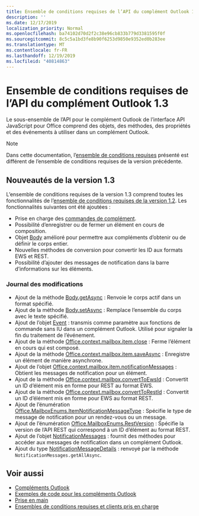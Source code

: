 ```yaml
---
title: Ensemble de conditions requises de l’API du complément Outlook 1.3
description: ''
ms.date: 12/17/2019
localization_priority: Normal
ms.openlocfilehash: ba74102d70d2f2c38e96cb833b779d3381595f0f
ms.sourcegitcommit: 8c5c5a1bd3fe8b90f6253d9850e9352ed0b283ee
ms.translationtype: MT
ms.contentlocale: fr-FR
ms.lasthandoff: 12/19/2019
ms.locfileid: "40814863"
---
```

# <a name="outlook-add-in-api-requirement-set-13"></a>Ensemble de conditions requises de l’API du complément Outlook 1.3

Le sous-ensemble de l’API pour le complément Outlook de l’interface API JavaScript pour Office comprend des objets, des méthodes, des propriétés et des événements à utiliser dans un complément Outlook.

> [!NOTE]
> Dans cette documentation, l’[ensemble de conditions requises](/office/dev/add-ins/reference/requirement-sets/outlook-api-requirement-sets) présenté est différent de l’ensemble de conditions requises de la version précédente.

## <a name="whats-new-in-13"></a>Nouveautés de la version 1.3

L’ensemble de conditions requises de la version 1.3 comprend toutes les fonctionnalités de l’[ensemble de conditions requises de la version 1.2](../requirement-set-1.2/outlook-requirement-set-1.2.md). Les fonctionnalités suivantes ont été ajoutées :

- Prise en charge des [commandes de complément](/outlook/add-ins/add-in-commands-for-outlook).
- Possibilité d’enregistrer ou de fermer un élément en cours de composition.
- Objet [Body](/javascript/api/outlook/office.body?view=outlook-js-1.3) amélioré pour permettre aux compléments d’obtenir ou de définir le corps entier.
- Nouvelles méthodes de conversion pour convertir les ID aux formats EWS et REST.
- Possibilité d’ajouter des messages de notification dans la barre d’informations sur les éléments.

### <a name="change-log"></a>Journal des modifications

- Ajout de la méthode [Body.getAsync](/javascript/api/outlook/office.body?view=outlook-js-1.3#getasync-coerciontype--options--callback-) : Renvoie le corps actif dans un format spécifié.
- Ajout de la méthode [Body.setAsync](/javascript/api/outlook/office.body?view=outlook-js-1.3#setasync-data--options--callback-) : Remplace l’ensemble du corps avec le texte spécifié.
- Ajout de l’objet [Event](/javascript/api/office/office.addincommands.event) : transmis comme paramètre aux fonctions de commande sans IU dans un complément Outlook. Utilisé pour signaler la fin du traitement de l’événement.
- Ajout de la méthode [Office.context.mailbox.item.close](office.context.mailbox.item.md#methods) : Ferme l’élément en cours qui est composé.
- Ajout de la méthode [Office.context.mailbox.item.saveAsync](office.context.mailbox.item.md#methods) : Enregistre un élément de manière asynchrone.
- Ajout de l’objet [Office.context.mailbox.item.notificationMessages](office.context.mailbox.item.md#properties) : Obtient les messages de notification pour un élément.
- Ajout de la méthode [Office.context.mailbox.convertToEwsId](office.context.mailbox.md#methods) : Convertit un ID d’élément mis en forme pour REST au format EWS.
- Ajout de la méthode [Office.context.mailbox.convertToRestId](office.context.mailbox.md#methods) : Convertit un ID d’élément mis en forme pour EWS au format REST.
- Ajout de l’énumération [Office.MailboxEnums.ItemNotificationMessageType](/javascript/api/outlook/office.mailboxenums.itemnotificationmessagetype?view=outlook-js-1.3) : Spécifie le type de message de notification pour un rendez-vous ou un message.
- Ajout de l’énumération [Office.MailboxEnums.RestVersion](/javascript/api/outlook/office.mailboxenums.restversion?view=outlook-js-1.3) : Spécifie la version de l’API REST qui correspond à un ID d’élément au format REST.
- Ajout de l’objet [NotificationMessages](/javascript/api/outlook/office.notificationmessages?view=outlook-js-1.3) : fournit des méthodes pour accéder aux messages de notification dans un complément Outlook.
- Ajout du type [NotificationMessageDetails](/javascript/api/outlook/office.notificationmessagedetails?view=outlook-js-1.3) : renvoyé par la méthode `NotificationMessages.getAllAsync`.

## <a name="see-also"></a>Voir aussi

- [Compléments Outlook](/outlook/add-ins/)
- [Exemples de code pour les compléments Outlook](https://developer.microsoft.com/outlook/gallery/?filterBy=Outlook,Samples,Add-ins)
- [Prise en main](/outlook/add-ins/quick-start)
- [Ensembles de conditions requises et clients pris en charge](../../requirement-sets/outlook-api-requirement-sets.md)
